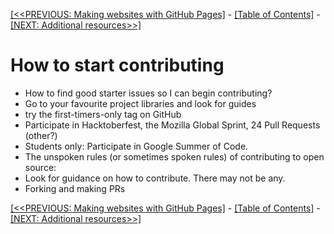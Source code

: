 [[<<PREVIOUS: Making websites with GitHub Pages]](03-what-makes-an-open-source-project-good.md) -
[[Table of Contents]](index) - [[NEXT: Additional resources>>]](05-additional-resources)

# How to start contributing

- How to find good starter issues so I can begin contributing?
- Go to your favourite project libraries and look for guides
- try the first-timers-only tag on GitHub
- Participate in Hacktoberfest, the Mozilla Global Sprint, 24 Pull Requests (other?)
- Students only: Participate in Google Summer of Code.
- The unspoken rules (or sometimes spoken rules) of contributing to open source:
- Look for guidance on how to contribute. There may not be any.
- Forking and making PRs

[[<<PREVIOUS: Making websites with GitHub Pages]](03-what-makes-an-open-source-project-good.md) -
[[Table of Contents]](index) - [[NEXT: Additional resources>>]](05-additional-resources)
